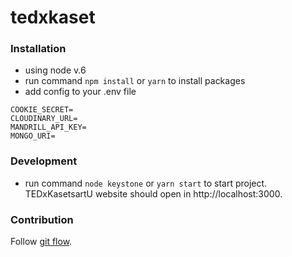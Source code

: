 # tedxkaset

### Installation
- using node v.6
- run command `npm install` or `yarn` to install packages
- add config to your .env file
```
COOKIE_SECRET=
CLOUDINARY_URL=
MANDRILL_API_KEY=
MONGO_URI=
```

### Development
- run command `node keystone` or `yarn start` to start project.
TEDxKasetsartU website should open in http://localhost:3000.

### Contribution
Follow [git flow](https://danielkummer.github.io/git-flow-cheatsheet/).

